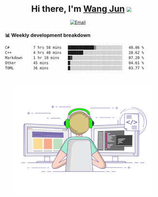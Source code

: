 <!--
**wangjunicode/wangjunicode** is a ✨ _special_ ✨ repository because its `README.md` (this file) appears on your GitHub profile.

Here are some ideas to get you started:

- 🔭 I’m currently working on ...
- 🌱 I’m currently learning ...
- 👯 I’m looking to collaborate on ...
- 🤔 I’m looking for help with ...
- 💬 Ask me about ...
- 📫 How to reach me: ...
- 😄 Pronouns: ...
- ⚡ Fun fact: ...
-->

<h1 align="center">Hi there, I'm <a href="https://www.wangjunicode.com/" target="_blank">Wang Jun</a> <img
src="https://github.com/blackcater/blackcater/raw/main/images/Hi.gif" height="32" /></h1>


<!-- Social icons section -->
<p align="center">
  <a href="mailto:wangjunicode@qq.com"><img height="40px" alt="Email" title="Email" src="https://github.com/blackcater/blackcater/raw/main/images/social-gmail.svg"/></a>
  &#8287;&#8287;&#8287;&#8287;&#8287;
</p>

### 📊 Weekly development breakdown
<!--START_SECTION:waka-->

```txt
C#           7 hrs 58 mins   ████████████▒░░░░░░░░░░░░   48.86 %
C++          4 hrs 40 mins   ███████░░░░░░░░░░░░░░░░░░   28.62 %
Markdown     1 hr 10 mins    █▓░░░░░░░░░░░░░░░░░░░░░░░   07.20 %
Other        45 mins         █░░░░░░░░░░░░░░░░░░░░░░░░   04.61 %
TOML         36 mins         █░░░░░░░░░░░░░░░░░░░░░░░░   03.77 %
```

<!--END_SECTION:waka-->


<br/>
<p align="center">
<img align="center" top='60' alt="GIF" src="https://raw.githubusercontent.com/devSouvik/devSouvik/master/gif3.gif" width="480"/>
</p>


